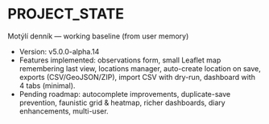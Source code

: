 # PROJECT_STATE
Motýlí denník — working baseline (from user memory)
- Version: v5.0.0-alpha.14
- Features implemented: observations form, small Leaflet map remembering last view, locations manager, auto-create location on save, exports (CSV/GeoJSON/ZIP), import CSV with dry-run, dashboard with 4 tabs (minimal).
- Pending roadmap: autocomplete improvements, duplicate-save prevention, faunistic grid & heatmap, richer dashboards, diary enhancements, multi-user.
